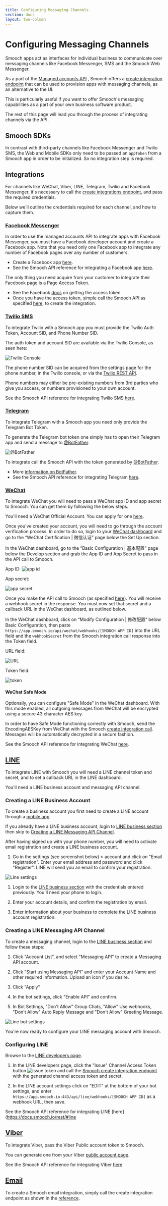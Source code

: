 ```yaml
---
title: Configuring Messaging Channels
section: docs
layout: two-column
---
```


# Configuring Messaging Channels

Smooch apps act as interfaces for individual business to communicate over messaging channels like Facebook Messenger, SMS and the Smooch Web Messenger.

As a part of the [Managed accounts API](https://docs.smooch.io/rest/#managed-accounts) , Smooch offers a [create integration endpoint](https://docs.smooch.io/rest/#integrations) that can be used to provision apps with messaging channels, as an alternative to the UI.

This is particularly useful if you want to offer Smooch's messaging capabilities as a part of your own business software product.

The rest of this page will lead you through the process of integrating channels via the API.

## Smooch SDKs

In contrast with third-party channels like Facebook Messenger and Twilio SMS, the Web and Mobile SDKs only need to be passed an `appToken` from a Smooch app in order to be initialized. So no integration step is required.

## Integrations

For channels like WeChat, Viber, LINE, Telegram, Twilio and Facebook Messenger, it's necessary to call the [create integrations endpoint](https://docs.smooch.io/rest/#integrations), and pass the required credentials.

Below we'll outline the credentials required for each channel, and how to capture them.

### [Facebook Messenger](https://docs.smooch.io/rest/#facebook-messenger)

In order to use the managed accounts API to integrate apps with Facebook Messenger, you must have a Facebook developer account and create a Facebook app. Note that you need only one Facebook app to integrate any number of Facebook pages over any number of customers.
- Create a Facebook app [here](https://developer.facebook.com/).
- See the Smooch API reference for integrating a Facebook app [here](https://docs.smooch.io/rest/#facebook-messenger).

The only thing you need acquire from your customer to integrate their Facebook page is a Page Access Token.

- See the Facebook [docs](https://developers.facebook.com/docs/pages/access-tokens#page-access-tokens) on getting the access token.
- Once you have the access token, simple call the Smooch API as specified [here](https://docs.smooch.io/rest/#facebook-messenger), to create the integration.

### [Twilio SMS](https://docs.smooch.io/rest/#twilio)

To integrate Twilio with a Smooch app you must provide the Twilio Auth Token, Account SID, and Phone Number SID.

The auth token and account SID are available via the Twilio Console, as seen here:

![Twilio Console](/images/sms-twilio-console.png)

The phone number SID can be acquired from the settings page for the phone number, in the Twilio console, or via the [Twilio REST API](https://www.twilio.com/docs/api/rest/incoming-phone-numbers).

Phone numbers may either be pre-existing numbers from 3rd parties who give you access, or numbers provisioned to your own account.

See the Smooch API reference for integrating Twilio SMS [here](https://docs.smooch.io/rest/#twilio).

### [Telegram](https://docs.smooch.io/rest/#telegram)

To integrate Telegram with a Smooch app you need only provide the Telegram Bot Token.

To generate the Telegram bot token one simply has to open their Telegram app and send a message to [@BotFather](https://telegram.me/botfather).

![@BotFather](/images/botfather_create_bot.png)

To integrate call the Smooch API with the token generated by [@BotFather](https://telegram.me/botfather).
- More [information on BotFather](https://core.telegram.org/bots#botfather).
- See the Smooch API reference for integrating Telegram [here](https://docs.smooch.io/rest/#telegram).

### [WeChat](https://docs.smooch.io/rest/#wechat)

To integrate WeChat you will need to pass a WeChat app ID and app secret to Smooch. You can get them by following the below steps.

You'll need a WeChat Official Account. You can apply for one [here](http://apply.wechat.com).

Once you've created your account, you will need to go through the account verification process. In order to do so, login to your [WeChat dashboard](https://mp.weixin.qq.com) and go to the “WeChat Certification | 微信认证” page below the Set Up section.

In the WeChat dashboard, go to the “Basic Configuration | 基本配置” page below the Develop section and grab the App ID and App Secret to pass in the API call to Smooch.

App ID:
![app id](/images/wechat_app_id.png)

App secret:

![app secret](/images/wechat_app_secret.png)

Once you make the API call to Smooch (as specified [here](https://docs.smooch.io/rest/#wechat)). You will receive a webhook secret in the response. You must now set that secret and a callback URL in the WeChat dashboard, as outlined below.

In the WeChat dashboard, click on “Modify Configuration | 修改配置” below Basic Configuration, then paste `https://app.smooch.io/api/wechat/webhooks/[SMOOCH APP ID]` into the URL field and the `webhookSecret` from the Smooch integration call response into the Token field.

URL field:

![URL](/images/wechat_url.png)

Token field:

![token](/images/wechat_token.png)

#### WeChat Safe Mode

Optionally, you can configure "Safe Mode" in the WeChat dashboard. With this mode enabled, all outgoing messages from WeChat will be encrypted using a secure 43 character AES key.

In order to have Safe Mode functioning correctly with Smooch, send the EncodingAESKey from WeChat with the Smooch [create integration call](https://docs.smooch.io/rest/#wechat). Messages will be automatically decrypted in a secure fashion.

See the Smooch API reference for integrating WeChat [here](https://docs.smooch.io/rest/#wechat).

## [LINE](https://docs.smooch.io/rest/#line)

To integrate LINE with Smooch you will need a LINE channel token and secret, and to set a callback URL in the LINE dashboard.

You'll need a LINE business account and messaging API channel.

### Creating a LINE Business Account

To create a business account you first need to create a LINE account through a [mobile app](http://line.me/en-US/download).

If you already have a LINE business account, login to [LINE business section](https://business.line.me) then skip to [Creating a LINE Messaging API Channel](#creating-a-line-messaging-api-channel).

After having signed up with your phone number, you will need to activate email registration and create a LINE business account.

1. Go in the settings (see screenshot below) > account and click on "Email registration". Enter your email address and password and click "Register". LINE will send you an email to confirm your registration.

<div class="image-row">
    <img alt="Line settings" src="/images/line_settings.png">
</div>

1. Login to the [LINE business section](https://business.line.me) with the credentials entered previously. You'll need your phone to login.

2. Enter your account details, and confirm the registration by email.

3. Enter information about your business to complete the LINE business account registration.

### Creating a LINE Messaging API Channel

To create a messaging channel, login to the [LINE business section](https://business.line.me) and follow these steps:

1. Click "Account List", and select "Messaging API" to create a Messaging API account.

2. Click "Start using Messaging API" and enter your Account Name and other required information. Upload an icon if you desire.

3. Click "Apply"

4. In the bot settings, click "Enable API" and confirm.

5. In Bot Settings, "Don't Allow" Group Chats, "Allow" Use webhooks, "Don't Allow" Auto Reply Message and "Don't Allow" Greeting Message.

<div class="image-row">
    <img alt="Line bot settings" src="/images/line_bot_settings.png">
</div>

You're now ready to configure your LINE messaging account with Smooch.

### Configuring LINE

Browse to the [LINE developers page](https://developers.line.me/ba).

1. In the LINE developers page, click the "Issue" Channel Access Token button ![issue token](/images/issue_line_token.png) and call the [Smooch create integration endpoint](https://docs.smooch.io/rest/#line) with the generated channel access token and secret.

2. In the LINE account settings click on "EDIT" at the bottom of your bot settings, and enter `https://app.smooch.io:443/api/line/webhooks/[SMOOCH APP ID]` as a webhook URL, then save.

See the Smooch API reference for integrating LINE [here](https://docs.smooch.io/rest/#line

## [Viber](https://docs.smooch.io/rest/#viber)

To integrate Viber, pass the Viber Public account token to Smooch.

You can generate one from your Viber [public account page](https://www.viber.com/en/public-accounts).

See the Smooch API reference for integrating Viber [here](https://docs.smooch.io/rest/#viber)

## [Email](https://docs.smooch.io/rest/#email)

To create a Smooch email integration, simply call the create integration endpoint as shown in the [reference](https://docs.smooch.io/rest/#email).
